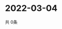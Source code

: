 # 2022-03-04
  共 0条

  <!-- BEGIN -->
  <!-- 最后更新时间Fri Mar 04 2022 03:09:34 GMT+0000 (Coordinated Universal Time) -->
  
  <!-- END -->
  
  